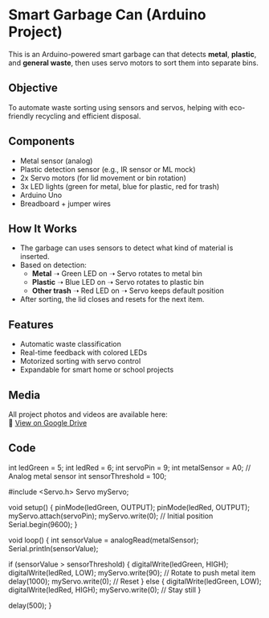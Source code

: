 # Smart Garbage Can (Arduino Project)

This is an Arduino-powered smart garbage can that detects **metal**, **plastic**, and **general waste**, then uses servo motors to sort them into separate bins.

## Objective
To automate waste sorting using sensors and servos, helping with eco-friendly recycling and efficient disposal.

## Components
- Metal sensor (analog)
- Plastic detection sensor (e.g., IR sensor or ML mock)
- 2x Servo motors (for lid movement or bin rotation)
- 3x LED lights (green for metal, blue for plastic, red for trash)
- Arduino Uno
- Breadboard + jumper wires

## How It Works
- The garbage can uses sensors to detect what kind of material is inserted.
- Based on detection:
  - **Metal** ➝ Green LED on ➝ Servo rotates to metal bin
  - **Plastic** ➝ Blue LED on ➝ Servo rotates to plastic bin
  - **Other trash** ➝ Red LED on ➝ Servo keeps default position
- After sorting, the lid closes and resets for the next item.

## Features
- Automatic waste classification
- Real-time feedback with colored LEDs
- Motorized sorting with servo control
- Expandable for smart home or school projects

## Media

All project photos and videos are available here:  
📁 [View on Google Drive](https://drive.google.com/drive/folders/1WMvN9db4KP4SwLWDAoNWmgD6A0NWS14E?usp=sharing)

## Code

int ledGreen = 5;
int ledRed = 6;
int servoPin = 9;
int metalSensor = A0;  // Analog metal sensor
int sensorThreshold = 100;

#include <Servo.h>
Servo myServo;

void setup() {
  pinMode(ledGreen, OUTPUT);
  pinMode(ledRed, OUTPUT);
  myServo.attach(servoPin);
  myServo.write(0);  // Initial position
  Serial.begin(9600);
}

void loop() {
  int sensorValue = analogRead(metalSensor);
  Serial.println(sensorValue);

  if (sensorValue > sensorThreshold) {
    digitalWrite(ledGreen, HIGH);
    digitalWrite(ledRed, LOW);
    myServo.write(90);  // Rotate to push metal item
    delay(1000);
    myServo.write(0);   // Reset
  } else {
    digitalWrite(ledGreen, LOW);
    digitalWrite(ledRed, HIGH);
    myServo.write(0);  // Stay still
  }

  delay(500);
}

